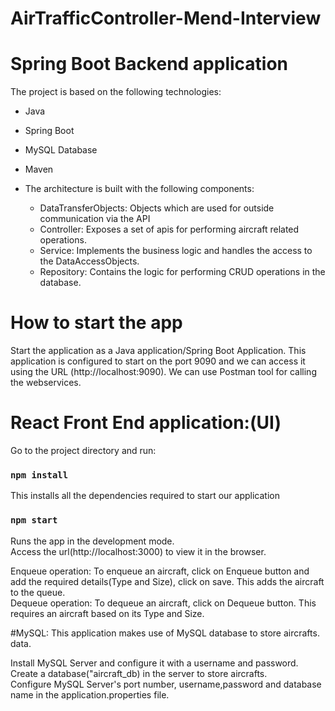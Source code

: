 # AirTrafficController-Mend-Interview

# Spring Boot Backend application

The project is based on the following technologies:

* Java
* Spring Boot
* MySQL Database
* Maven

 * The architecture is built with the following components:
   * DataTransferObjects: Objects which are used for outside communication via the API
   * Controller: Exposes a set of apis for performing aircraft related operations.
   * Service: Implements the business logic and handles the access to the DataAccessObjects.
   * Repository: Contains the logic for performing CRUD operations in the database.
  
# How to start the app
Start the application as a Java application/Spring Boot Application. This application is configured to start on the port 9090 and we can access it using the URL (http://localhost:9090). We can use Postman tool for calling the webservices.

# React Front End application:(UI)
Go to the project directory and run:
### `npm install`
This installs all the dependencies required to start our application 

### `npm start`

Runs the app in the development mode.<br>
Access the url(http://localhost:3000) to view it in the browser.<br>

Enqueue operation: To enqueue an aircraft, click on Enqueue button and add the required details(Type and Size), click on save. This adds the aircraft to the queue.<br>
Dequeue operation: To dequeue an aircraft, click on Dequeue button. This requires an aircraft based on its Type and Size.<br>

#MySQL:
This application makes use of MySQL database to store aircrafts. data. <br>

Install MySQL Server and configure it with a username and password. <br>
Create a database("aircraft_db) in the server to store aircrafts.<br>
Configure MySQL Server's port number, username,password and database name in the application.properties file. 

